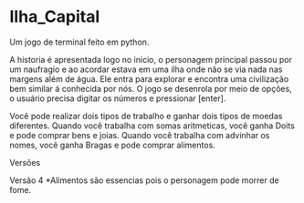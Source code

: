 # Ilha_Capital
Um jogo de terminal feito em python.

A historia é apresentada logo no inicio, o personagem principal passou por um naufragio e ao acordar estava em uma ilha onde não se via nada nas margens além de água. Ele entra para explorar e encontra uma civilização bem similar á conhecida por nós. O jogo se desenrola por meio de opções, o usuário precisa digitar os números e pressionar [enter].

Você pode realizar dois tipos de trabalho e ganhar dois tipos de moedas diferentes.
Quando você trabalha com somas aritmeticas, você ganha Doits e pode comprar bens e joias.
Quando você trabalha com advinhar os nomes, você ganha Bragas e pode comprar alimentos.


Versões

Versão 4
*Alimentos são essencias pois o personagem pode morrer de fome.
